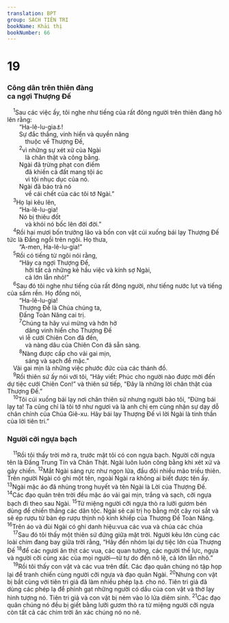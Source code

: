 ```yaml
---
translation: BPT
group: SÁCH TIÊN TRI
bookName: Khải thị 
bookNumber: 66
---
```


<div class="title"><h1>19</h1><h3>Công dân trên thiên đàng<br/>ca ngợi Thượng Đế</h3></div>
<span class="verse kh_19_1"> <sup>1</sup>Sau các việc ấy, tôi nghe như tiếng của rất đông người trên thiên đàng hô lên rằng:<br/>  “Ha-lê-lu-gia<a data-toggle="tooltip" data-placement="bottom" title="Nghĩa là “ca ngợi Thượng Đế!” Xem thêm câu 3, 4, 6.">⚓</a>!<br/>  Sự đắc thắng, vinh hiển và quyền năng<br/>   thuộc về Thượng Đế,<br/></span>
<span class="verse kh_19_2">  <sup>2</sup>vì những sự xét xử của Ngài<br/>   là chân thật và công bằng.<br/>  Ngài đã trừng phạt con điếm<br/>   đã khiến cả đất mang tội ác<br/>   vì tội nhục dục của nó.<br/>  Ngài đã báo trả nó<br/>   về cái chết của các tôi tớ Ngài.”<br/></span>
<span class="verse kh_19_3"> <sup>3</sup>Họ lại kêu lên,<br/>  “Ha-lê-lu-gia!<br/>  Nó bị thiêu đốt<br/>   và khói nó bốc lên đời đời.”<br/></span>
<span class="verse kh_19_4"> <sup>4</sup>Rồi hai mươi bốn trưởng lão và bốn con vật cúi xuống bái lạy Thượng Đế tức là Đấng ngồi trên ngôi. Họ thưa,<br/>  “A-men, Ha-lê-lu-gia!”<br/></span>
<span class="verse kh_19_5"> <sup>5</sup>Rồi có tiếng từ ngôi nói rằng,<br/>  “Hãy ca ngợi Thượng Đế,<br/>   hỡi tất cả những kẻ hầu việc và kính sợ Ngài,<br/>   cả lớn lẫn nhỏ!”<br/></span>
<span class="verse kh_19_6"> <sup>6</sup>Sau đó tôi nghe như tiếng của rất đông người, như tiếng nước lụt và tiếng của sấm rền. Họ đồng nói,<br/>  “Ha-lê-lu-gia!<br/>  Thượng Đế là Chúa chúng ta,<br/>  Đấng Toàn Năng cai trị.<br/></span>
<span class="verse kh_19_7">  <sup>7</sup>Chúng ta hãy vui mừng và hớn hở<br/>   dâng vinh hiển cho Thượng Đế<br/>  vì lễ cưới Chiên Con đã đến,<br/>   và nàng dâu của Chiên Con đã sẵn sàng.<br/></span>
<span class="verse kh_19_8">  <sup>8</sup>Nàng được cấp cho vải gai mịn,<br/>   sáng và sạch để mặc.”<br/> Vải gai mịn là những việc phước đức của các thánh đồ.<br/></span>
<span class="verse kh_19_9"> <sup>9</sup>Rồi thiên sứ ấy nói với tôi, “Hãy viết: Phúc cho người nào được mời đến dự tiệc cưới Chiên Con!” và thiên sứ tiếp, “Đây là những lời chân thật của Thượng Đế.”<br/></span>
<span class="verse kh_19_10"> <sup>10</sup>Tôi cúi xuống bái lạy nơi chân thiên sứ nhưng người bảo tôi, “Đừng bái lạy ta! Ta cũng chỉ là tôi tớ như ngươi và là anh chị em cùng nhận sự dạy dỗ chân chính của Chúa Giê-xu. Hãy bái lạy Thượng Đế vì lời Ngài là tinh thần của lời tiên tri.”<br/></span>
<div class="title"><h3>Người cỡi ngựa bạch</h3></div>
<span class="verse kh_19_11"> <sup>11</sup>Rồi tôi thấy trời mở ra, trước mặt tôi có con ngựa bạch. Người cỡi ngựa tên là Đấng Trung Tín và Chân Thật. Ngài luôn luôn công bằng khi xét xử và gây chiến.</span>
<span class="verse kh_19_12"><sup>12</sup>Mắt Ngài sáng rực như ngọn lửa, đầu đội nhiều mão triều thiên. Trên người Ngài có ghi một tên, ngoài Ngài ra không ai biết được tên ấy.</span>
<span class="verse kh_19_13"><sup>13</sup>Ngài mặc áo đã nhúng trong huyết và tên Ngài là Lời của Thượng Đế.</span>
<span class="verse kh_19_14"><sup>14</sup>Các đạo quân trên trời đều mặc áo vải gai mịn, trắng và sạch, cỡi ngựa bạch đi theo sau Ngài.</span>
<span class="verse kh_19_15"><sup>15</sup>Từ miệng người cỡi ngựa thò ra lưỡi gươm bén dùng để chiến thắng các dân tộc. Ngài sẽ cai trị họ bằng một cây roi sắt và sẽ ép rượu từ bàn ép rượu thịnh nộ kinh khiếp của Thượng Đế Toàn Năng.</span>
<span class="verse kh_19_16"><sup>16</sup>Trên áo và đùi Ngài có ghi danh hiệu:vua các vua và chúa các chúa<br/></span>
<span class="verse kh_19_17"> <sup>17</sup>Sau đó tôi thấy một thiên sứ đứng giữa mặt trời. Người kêu lớn cùng các loài chim đang bay giữa trời rằng, “Hãy đến nhóm lại dự tiệc lớn của Thượng Đế</span>
<span class="verse kh_19_18"><sup>18</sup>để các ngươi ăn thịt các vua, các quan tướng, các người thế lực, ngựa và người cỡi cùng xác của mọi người—từ tự do đến nô lệ, cả lớn lẫn nhỏ.”<br/></span>
<span class="verse kh_19_19"> <sup>19</sup>Rồi tôi thấy con vật và các vua trên đất. Các đạo quân chúng nó tập họp lại để tranh chiến cùng người cỡi ngựa và đạo quân Ngài.</span>
<span class="verse kh_19_20"><sup>20</sup>Nhưng con vật bị bắt cùng với tiên tri giả đã làm nhiều phép lạ<a data-toggle="tooltip" data-placement="bottom" title="Những dấu lạ giả—những việc diệu kỳ thực hiện do quyền năng của ma quỉ.">⚓</a> cho nó. Tiên tri giả đã dùng các phép lạ để phỉnh gạt những người có dấu của con vật và thờ lạy hình tượng nó. Tiên tri giả và con vật bị ném vào lò lửa diêm sinh.</span>
<span class="verse kh_19_21"><sup>21</sup>Các đạo quân chúng nó đều bị giết bằng lưỡi gươm thò ra từ miệng người cỡi ngựa còn tất cả các chim trời ăn xác chúng nó no nê.<br/></span>
